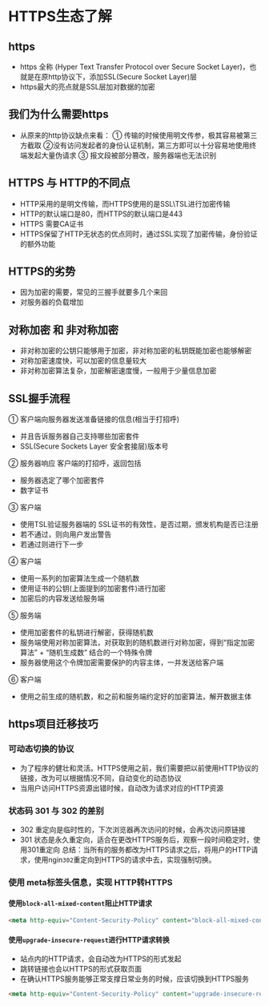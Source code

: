 # HTTPS生态了解
## https
* https 全称 (Hyper Text Transfer Protocol over Secure Socket Layer)，也就是在原http协议下，添加SSL(Secure Socket Layer)层
* https最大的亮点就是SSL层加对数据的加密

## 我们为什么需要https
* 从原来的http协议缺点来看：
    ① 传输的时候使用明文传参，极其容易被第三方截取
    ②没有访问发起者的身份认证机制，第三方即可以十分容易地使用终端发起大量伪请求
    ③ 报文段被部分篡改，服务器端也无法识别

## HTTPS 与 HTTP的不同点
* HTTP采用的是明文传输，而HTTPS使用的是SSL\TSL进行加密传输
* HTTP的默认端口是80，而HTTPS的默认端口是443
* HTTPS 需要CA证书
* HTTPS保留了HTTP无状态的优点同时，通过SSL实现了加密传输，身份验证的额外功能

## HTTPS的劣势
* 因为加密的需要，常见的三握手就要多几个来回
* 对服务器的负载增加

## 对称加密 和 非对称加密
* 非对称加密的公钥只能够用于加密，非对称加密的私钥既能加密也能够解密
* 对称加密速度快，可以加密的信息量较大
* 非对称加密算法复杂，加密解密速度慢，一般用于少量信息加密

## SSL握手流程
①  客户端向服务器发送准备链接的信息(相当于打招呼)
   * 并且告诉服务器自己支持哪些加密套件
   * SSL(Secure Sockets Layer 安全套接层)版本号
   
② 服务器响应 客户端的打招呼，返回包括
   * 服务器选定了哪个加密套件
   * 数字证书
   
③ 客户端
* 使用TSL验证服务器端的 SSL证书的有效性，是否过期，颁发机构是否已注册
* 若不通过，则向用户发出警告
* 若通过则进行下一步
   
④ 客户端
   * 使用一系列的加密算法生成一个随机数
   * 使用证书的公钥(上面提到的加密套件)进行加密
   * 加密后的内容发送给服务端
   
⑤ 服务端
   * 使用加密套件的私钥进行解密，获得随机数
   * 服务端使用对称加密算法，对获取到的随机数进行对称加密，得到“指定加密算法” + “随机生成数” 结合的一个特殊令牌
   * 服务器使用这个令牌加密需要保护的内容主体，一并发送给客户端
   
⑥ 客户端 
  * 使用之前生成的随机数，和之前和服务端约定好的加密算法，解开数据主体
  
## https项目迁移技巧

### 可动态切换的协议
* 为了程序的健壮和灵活。HTTPS使用之前，我们需要把以前使用HTTP协议的链接，改为可以根据情况不同，自动变化的动态协议
* 当用户访问HTTPS资源出错时候，自动改为请求对应的HTTP资源

### 状态码 301 与 302 的差别
* 302 重定向是临时性的，下次浏览器再次访问的时候，会再次访问原链接
* 301 状态是永久重定向，适合在更改HTTPS服务后，观察一段时间稳定时，使用301重定向
总结：当所有的服务都改为HTTPS请求之后，将用户的HTTP请求，使用ngin`302`重定向到HTTPS的请求中去，实现强制切换。

### 使用 meta标签头信息，实现 HTTP转HTTPS

#### 使用`block-all-mixed-content`阻止HTTP请求
```html
<meta http-equiv="Content-Security-Policy" content="block-all-mixed-content">
```
#### 使用`upgrade-insecure-request`进行HTTP请求转换
* 站点内的HTTP请求，会自动改为HTTPS的形式发起
* 跳转链接也会以HTTPS的形式获取页面
* 在确认HTTPS服务能够正常支撑日常业务的时候，应该切换到HTTPS服务
```html
<meta http-equiv="Content-Security-Policy" content="upgrade-insecure-requests">
```
